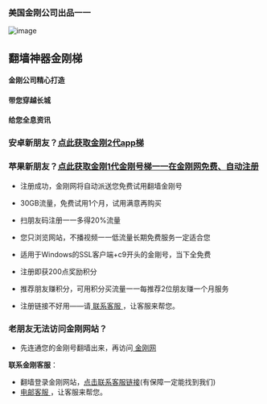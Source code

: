 ### 美国金刚公司出品一一
![image](l-w-s-athird.png)
## 翻墙神器金刚梯

#### 金刚公司精心打造
#### 带您穿越长城
#### 给您全息资讯

### 安卓新朋友？[点此获取金刚2代app梯](https://github.com/a2zitpro/web/blob/master/dl.md)  
### 苹果新朋友？[点此获取金刚1代金刚号梯一一在金刚网免费、自动注册](https://a2zitpro.biz/midman/testfm.php)

- 注册成功，金刚网将自动派送您免费试用翻墙金刚号
- 30GB流量，免费试用1个月，试用满意再购买
- 扫朋友码注册一一多得20%流量
- 您只浏览网站，不播视频一一低流量长期免费服务一定适合您
- 适用于Windows的SSL客户端+c9开头的金剛号，当下全免费

- 注册即获200点奖励积分
- 推荐朋友赚积分，可用积分买流量一一每推荐2位朋友赚一个月服务

- 注册链接不好用――请[ 联系客服 ](mailto:cs@a2zitpro.com)，让客服来帮您。

### 老朋友无法访问金刚网站？
* 先连通您的金刚号翻墙出来，再访问[ 金刚网 ](https://atozitpro.net/zh)   

**联系金刚客服**：
  * 翻墙登录金刚网站，[点击联系客服链接](https://www.atozitpro.net/zh/contact-us/)(有保障一定能找到我们)
  * [ 电邮客服 ](mailto:cs@a2zitpro.com)，让客服来帮您。


